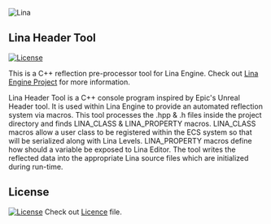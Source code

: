 ![Lina](https://user-images.githubusercontent.com/62678643/184497323-6333c592-31dc-4ccf-8b6d-afefe9f051aa.png)

## Lina Header Tool
[![License](https://img.shields.io/badge/license-MIT-blue.svg)](https://opensource.org/licenses/MIT) 

This is a C++ reflection pre-processor tool for Lina Engine. Check out [Lina Engine Project](https://github.com/inanevin/LinaEngine) for more information.

Lina Header Tool is a C++ console program inspired by Epic's Unreal Header tool. It is used within Lina Engine to provide an automated reflection system via macros. This tool processes the .hpp & .h files inside the project directory and finds LINA_CLASS & LINA_PROPERTY macros. LINA_CLASS macros allow a user class to be registered within the ECS system so that will be serialized along with Lina Levels. LINA_PROPERTY macros define how should a variable be exposed to Lina Editor. The tool writes the reflected data into the appropriate Lina source files which are initialized during run-time.
## License

[![License](https://img.shields.io/badge/license-MIT-blue.svg)](https://opensource.org/licenses/MIT) 
Check out [Licence](LICENSE) file.
